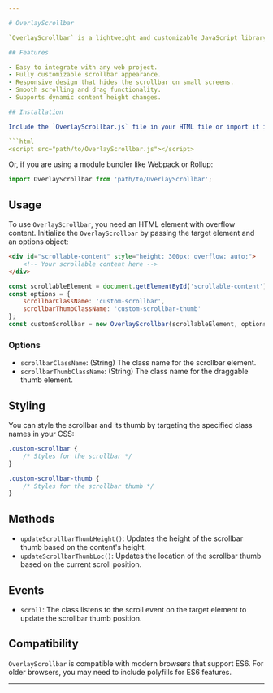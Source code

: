 ```yaml
---

# OverlayScrollbar

`OverlayScrollbar` is a lightweight and customizable JavaScript library for implementing custom scrollbars. It replaces the default browser scrollbar with a custom one that can be styled using CSS, improving the overall look and feel of your web application.

## Features

- Easy to integrate with any web project.
- Fully customizable scrollbar appearance.
- Responsive design that hides the scrollbar on small screens.
- Smooth scrolling and drag functionality.
- Supports dynamic content height changes.

## Installation

Include the `OverlayScrollbar.js` file in your HTML file or import it into your JavaScript project:

```html
<script src="path/to/OverlayScrollbar.js"></script>
```

Or, if you are using a module bundler like Webpack or Rollup:

```javascript
import OverlayScrollbar from 'path/to/OverlayScrollbar';
```

## Usage

To use `OverlayScrollbar`, you need an HTML element with overflow content. Initialize the `OverlayScrollbar` by passing the target element and an options object:

```html
<div id="scrollable-content" style="height: 300px; overflow: auto;">
    <!-- Your scrollable content here -->
</div>
```

```javascript
const scrollableElement = document.getElementById('scrollable-content');
const options = {
    scrollbarClassName: 'custom-scrollbar',
    scrollbarThumbClassName: 'custom-scrollbar-thumb'
};
const customScrollbar = new OverlayScrollbar(scrollableElement, options);
```

### Options

- `scrollbarClassName`: (String) The class name for the scrollbar element.
- `scrollbarThumbClassName`: (String) The class name for the draggable thumb element.

## Styling

You can style the scrollbar and its thumb by targeting the specified class names in your CSS:

```css
.custom-scrollbar {
    /* Styles for the scrollbar */
}

.custom-scrollbar-thumb {
    /* Styles for the scrollbar thumb */
}
```

## Methods

- `updateScrollbarThumbHeight()`: Updates the height of the scrollbar thumb based on the content's height.
- `updateScrollbarThumbLoc()`: Updates the location of the scrollbar thumb based on the current scroll position.

## Events

- `scroll`: The class listens to the scroll event on the target element to update the scrollbar thumb position.

## Compatibility

`OverlayScrollbar` is compatible with modern browsers that support ES6. For older browsers, you may need to include polyfills for ES6 features.

---
```

